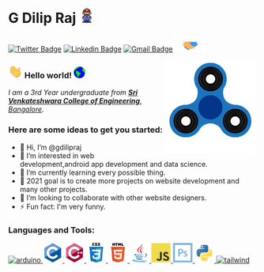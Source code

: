 

# G Dilip Raj&nbsp;<img src="https://github.com/dilipraj28/dilipraj28/blob/main/Mario_Hello_Big.gif" width="30px">

[![Twitter Badge](https://img.shields.io/badge/-@gdilipraj-1ca0f1?style=flat-square&labelColor=1ca0f1&logo=twitter&logoColor=white&link=https://twitter.com/gdilipraj)](https://twitter.com/gdilipraj) [![Linkedin Badge](https://img.shields.io/badge/-gdilipraj-blue?style=flat-square&logo=Linkedin&logoColor=white&link=https://www.linkedin.com/in/gdilipraj/)](https://www.linkedin.com/in/diliprajg/) [![Gmail Badge](https://img.shields.io/badge/-gdilipraj2001@gmail.com-c14438?style=flat-square&logo=Gmail&logoColor=white&link=mailto:gdilipraj2001@gmail.com)](mailto:gdilipraj2001@gmail.com)<img src="https://github.com/dilipraj28/dilipraj28/blob/main/Handshake.gif" height="32px">


<img align="right" alt="PC GIF" src="https://github.com/dilipraj28/dilipraj28/blob/main/sppiner.gif" width="190" />

### <img src="https://github.com/dilipraj28/dilipraj28/blob/main/Hi.gif" width="29px"> Hello world!&nbsp;<img src="https://github.com/dilipraj28/dilipraj28/blob/main/Earth.gif" width="24px">

<p>
  <em>
    I am a 3rd Year undergraduate from <a href="https://www.svcengg.com/" width="10" height="10"> <b>Sri Venkateshwara College of Engineering</b>, Bangalore</a>. <br>
  </em>
</p>
  

### Here are some ideas to get you started:

- 👋 Hi, I’m @gdilipraj
- 👀 I’m interested in web development,android app development and data science.
- 🌱 I’m currently learning every possible thing.
- 🎯 2021 goal is to create more projects on website development and many other projects.
- 🤝 I’m looking to collaborate with other website designers.
- ⚡ Fun fact: I'm very funny.

<h3 align="left">Languages and Tools:</h3>
<p align="left"> <a href="https://www.arduino.cc/" target="_blank"> <img src="https://cdn.worldvectorlogo.com/logos/arduino-1.svg" alt="arduino" width="40" height="40"/> </a> <a href="https://www.cprogramming.com/" target="_blank"> <img src="https://raw.githubusercontent.com/devicons/devicon/master/icons/c/c-original.svg" alt="c" width="40" height="40"/> </a> <a href="https://www.w3schools.com/cpp/" target="_blank"> <img src="https://raw.githubusercontent.com/devicons/devicon/master/icons/cplusplus/cplusplus-original.svg" alt="cplusplus" width="40" height="40"/> </a> <a href="https://www.w3schools.com/css/" target="_blank"> <img src="https://raw.githubusercontent.com/devicons/devicon/master/icons/css3/css3-original-wordmark.svg" alt="css3" width="40" height="40"/> </a> <a href="https://www.w3.org/html/" target="_blank"> <img src="https://raw.githubusercontent.com/devicons/devicon/master/icons/html5/html5-original-wordmark.svg" alt="html5" width="40" height="40"/> </a> <a href="https://www.java.com" target="_blank"> <img src="https://raw.githubusercontent.com/devicons/devicon/master/icons/java/java-original.svg" alt="java" width="40" height="40"/> </a> <a href="https://developer.mozilla.org/en-US/docs/Web/JavaScript" target="_blank"> <img src="https://raw.githubusercontent.com/devicons/devicon/master/icons/javascript/javascript-original.svg" alt="javascript" width="40" height="40"/> </a> <a href="https://www.photoshop.com/en" target="_blank"> <img src="https://raw.githubusercontent.com/devicons/devicon/master/icons/photoshop/photoshop-line.svg" alt="photoshop" width="40" height="40"/> </a> <a href="https://www.python.org" target="_blank"> <img src="https://raw.githubusercontent.com/devicons/devicon/master/icons/python/python-original.svg" alt="python" width="40" height="40"/> </a> <a href="https://tailwindcss.com/" target="_blank"> <img src="https://www.vectorlogo.zone/logos/tailwindcss/tailwindcss-icon.svg" alt="tailwind" width="40" height="40"/> </a> </p>


